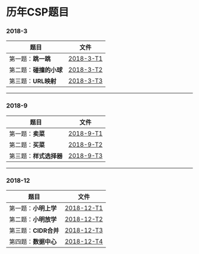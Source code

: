 # 历年CSP题目



### 2018-3

| 题目                   | 文件                       |
| ---------------------- | -------------------------- |
| 第一题：**跳一跳**     | [2018-3-T1](2018-3-T1.cpp) |
| 第二题：**碰撞的小球** | [2018-3-T2](2018-3-T2.cpp) |
| 第三题：**URL映射**    | [2018-3-T3](2018-3-T3.cpp) |



***

### 2018-9

| 题目                   | 文件                       |
| ---------------------- | -------------------------- |
| 第一题：**卖菜**       | [2018-9-T1](2018-9-T1.cpp) |
| 第二题：**买菜**       | [2018-9-T2](2018-9-T2.cpp) |
| 第三题：**样式选择器** | [2018-9-T3](2018-9-T3.cpp) |



***

### 2018-12

| 题目                 | 文件                         |
| -------------------- | ---------------------------- |
| 第一题：**小明上学** | [2018-12-T1](2018-12-T1.cpp) |
| 第二题：**小明放学** | [2018-12-T2](2018-12-T2.cpp) |
| 第三题：**CIDR合并** | [2018-12-T3](2018-12-T3.cpp) |
| 第四题：**数据中心** | [2018-12-T4](2018-12-T4.cpp) |


